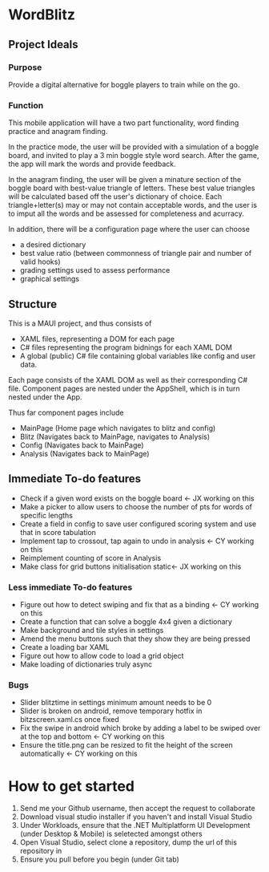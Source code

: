 # WordBlitz

## Project Ideals

### Purpose
Provide a digital alternative for boggle players to train while on the go.

### Function
This mobile application will have a two part functionality, word finding practice and anagram finding.

In the practice mode, the user will be provided with a simulation of a boggle board, and invited to play a 3 min boggle style word search.
After the game, the app will mark the words and provide feedback.

In the anagram finding, the user will be given a minature section of the boggle board with best-value triangle of letters.
These best value triangles will be calculated based off the user's dictionary of choice.
Each triangle+letter(s) may or may not contain acceptable words, and the user is to imput all the words and be assessed for completeness and acurracy.

In addition, there will be a configuration page where the user can choose 
- a desired dictionary
- best value ratio (between commonness of triangle pair and number of valid hooks)
- grading settings used to assess performance
- graphical settings

## Structure
This is a MAUI project, and thus consists of 
- XAML files, representing a DOM for each page
- C# files representing the program bidnings for each XAML DOM
- A global (public) C# file containing global variables like config and user data.

Each page consists of the XAML DOM as well as their corresponding C# file.
Component pages are nested under the AppShell, which is in turn nested under the App.

Thus far component pages include
- MainPage (Home page which navigates to blitz and config)
- Blitz (Navigates back to MainPage, navigates to Analysis)
- Config (Navigates back to MainPage)
- Analysis (Navigates back to MainPage)

## Immediate To-do features
- Check if a given word exists on the boggle board <- JX working on this
- Make a picker to allow users to choose the number of pts for words of specific lengths
- Create a field in config to save user configured scoring system and use that in score tabulation
- Implement tap to crossout, tap again to undo in analysis <- CY working on this
- Reimplement counting of score in Analysis
- Make class for grid buttons initialisation static<- JX working on this

### Less immediate To-do features
- Figure out how to detect swiping and fix that as a binding <- CY working on this
- Create a function that can solve a boggle 4x4 given a dictionary
- Make background and tile styles in settings
- Amend the menu buttons such that they show they are being pressed
- Create a loading bar XAML 
- Figure out how to allow code to load a grid object
- Make loading of dictionaries truly async

### Bugs
- Slider blitztime in settings minimum amount needs to be 0
- Slider is broken on android, remove temporary hotfix in bitzscreen.xaml.cs once fixed
- Fix the swipe in android which broke by adding a label to be swiped over at the top and bottom <- CY working on this
- Ensure the title.png can be resized to fit the height of the screen automatically <- CY working on this

# How to get started
1. Send me your Github username, then accept the request to collaborate
2. Download visual studio installer if you haven't and install Visual Studio
3. Under Workloads, ensure that the .NET Multiplatform UI Development (under Desktop & Mobile) is seletected amongst others
4. Open Visual Studio, select clone a repository, dump the url of this repository in
5. Ensure you pull before you begin (under Git tab)

